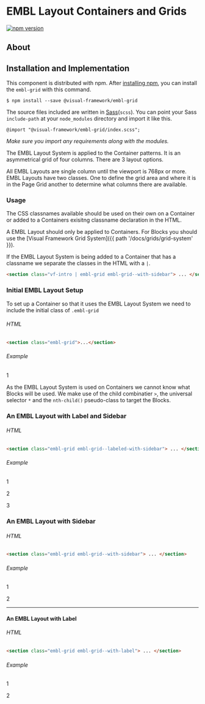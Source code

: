 # EMBL Layout Containers and Grids

[![npm version](https://badge.fury.io/js/%40visual-framework%2Fembl-grid.svg)](https://badge.fury.io/js/%40visual-framework%2Fembl-grid)

## About

## Installation and Implementation

This component is distributed with npm. After [installing npm](https://www.npmjs.com/get-npm), you can install the `embl-grid` with this command.

```
$ npm install --save @visual-framework/embl-grid
```

The source files included are written in [Sass](http://sass-lang.com)(`scss`). You can point your Sass `include-path` at your `node_modules` directory and import it like this.

```
@import "@visual-framework/embl-grid/index.scss";
```

_Make sure you import any requirements along with the modules._

<style>
.pattern-library-notes .embl-grid > * {
  background-color: rgb(41, 141, 211);
}
</style>

The EMBL Layout System is applied to the Container patterns. It is an asymmetrical grid of four columns. There are 3 layout options.

All EMBL Layouts are single column until the viewport is 768px or more. EMBL Layouts have two classes. One to define the grid area and where it is in the Page Grid another to determine what columns there are available.

### Usage

The CSS classnames available should be used on their own on a Container or added to a Containers exisitng classname declaration in the HTML.

A EMBL Layout should only be applied to Containers. For Blocks you should use the [Visual Framework Grid System]({{ path '/docs/grids/grid-system' }}).

If the EMBL Layout System is being added to a Container that has a classname we separate the classes in the HTML with a `|`.

```html
<section class="vf-intro | embl-grid embl-grid--with-sidebar"> ... </section>
```

### Initial EMBL Layout Setup

To set up a Container so that it uses the EMBL Layout System we need to include the initial class of `.embl-grid`

###### HTML
```html
<section class="embl-grid">...</section>
```
###### Example
<section class="embl-grid">
  <p>1</p>
</section>

As the EMBL Layout System is used on Containers we cannot know what Blocks will be used. We make use of the child combinatier `>`, the universal selector `*` and the `nth-child()` pseudo-class to target the Blocks.

### An EMBL Layout with Label and Sidebar


###### HTML
```html
<section class="embl-grid embl-grid--labeled-with-sidebar"> ... </section>
```
###### Example
<section class="embl-grid embl-grid--labeled-with-sidebar">
  <p>1</p>
  <p>2</p>
  <p>3</p>
</section>


### An EMBL Layout with Sidebar


###### HTML
```html
<section class="embl-grid embl-grid--with-sidebar"> ... </section>
```

###### Example
<section class="embl-grid embl-grid--with-sidebar">
  <p>1</p>
  <p>2</p>
</section>

---

#### An EMBL Layout with Label

###### HTML
```html
<section class="embl-grid embl-grid--with-label"> ... </section>
```

###### Example
<section class="embl-grid embl-grid--with-label">
  <p>1</p>
  <p>2</p>
</section>
